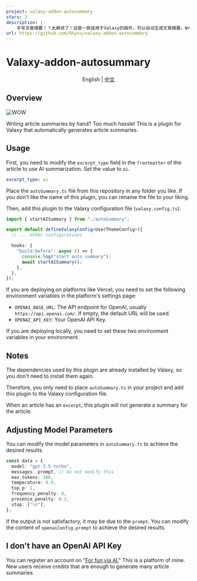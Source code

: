 ```yaml
---
project: valaxy-addon-autosummary
stars: 3
description: |-
    手写文章摘要！？太麻烦了！这是一款适用于Valaxy的插件，可以自动生成文章摘要。Writing article summaries by hand? Too much hassle! This is a plugin for Valaxy that automatically generates article summaries.
url: https://github.com/Okysu/valaxy-addon-autosummary
---
```


# Valaxy-addon-autosummary

<p align="center">English | <a href="README.zh-CN.md">中文</a></p>

## Overview

![WOW](https://source.yby.zone/upload/images/1705667938_o0VGDYLJwTL.png)

Writing article summaries by hand? Too much hassle! This is a plugin for Valaxy that automatically generates article summaries.

## Usage

First, you need to modify the `excerpt_type` field in the `frontmatter` of the article to use AI summarization. Set the value to `ai`.

```yaml
excerpt_type: ai
```

Place the `autoSummary.ts` file from this repository in any folder you like. If you don't like the name of this plugin, you can rename the file to your liking.

Then, add this plugin to the Valaxy configuration file (`valaxy.config.ts`):

```ts
import { startAISummary } from "./autoSummary";

export default defineValaxyConfig<UserThemeConfig>({
  // ... other configurations

  hooks: {
    "build:before": async () => {
      console.log("start auto summary");
      await startAISummary();
    },
  },
});
```

If you are deploying on platforms like Vercel, you need to set the following environment variables in the platform's settings page:

- `OPENAI_BASE_URL`: The API endpoint for OpenAI, usually `https://api.openai.com/`. If empty, the default URL will be used.
- `OPENAI_API_KEY`: Your OpenAI API Key.

If you are deploying locally, you need to set these two environment variables in your environment.

## Notes

The dependencies used by this plugin are already installed by Valaxy, so you don't need to install them again.

Therefore, you only need to place `autoSummary.ts` in your project and add this plugin to the Valaxy configuration file.

When an article has an `excerpt`, this plugin will not generate a summary for the article.

## Adjusting Model Parameters

You can modify the model parameters in `autoSummary.ts` to achieve the desired results.

```ts
const data = {
  model: "gpt-3.5-turbo",
  messages: prompt, // Do not modify this
  max_tokens: 300,
  temperature: 0.9,
  top_p: 1,
  frequency_penalty: 0,
  presence_penalty: 0.3,
  stop: ["\n"],
};
```

If the output is not satisfactory, it may be due to the `prompt`. You can modify the content of `openaiConfig.prompt` to achieve the desired results.


## I don't have an OpenAI API Key

You can register an account on "[For fun via AI.](https://ai.coolers.fun/register?aff=Af6f)" This is a platform of mine. New users receive credits that are enough to generate many article summaries.
